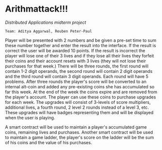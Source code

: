 # Arithmattack!!!
_Distributed Applications midterm project_

```
Team: Aditya Aggarwal, Reuben Peter-Paul
```

Player will be presented with 2 numbers and be given a pre-set time to sum these number together and enter the result into the interface. If the result is correct the user will be awarded 10 points. If the result is incorrect the player will lose one of their 3 lives and if they lose all their lives they forfeit their coins and their account resets with 3 lives (they will not lose their purchases for that week.) There will be three rounds, the first round will contain 1-2 digit operands, the second round will contain 2 digit operands and the third round will contain 3 digit operands.  Each round will have 5 problems.  After three rounds the player's score will be converted to an internal alt-coin and added any pre-existing coins she has accumulated so far this week. At the end of the week the coins expire and are removed from the player's account. The player can use these coins to purchase upgrades for each week. The upgrades will consist of 3-levels of score multipliers, additional lives, a fourth round, 2 level 2 rounds instead of a level 3, etc.  These upgrades will have badges representing them and will be displayed when the user is playing.

A smart contract will be used to maintain a player's accumulated game coins, remaining lives and purchases. Another smart contract will be used to maintain a game ladder, the player's score on the ladder will be the sum of his coins and the value of his purchases.

